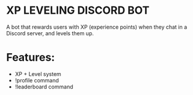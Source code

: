 # XP LEVELING DISCORD BOT

A bot that rewards users with XP (experience points) when they chat in a Discord server, and levels them up.

# Features:

- XP + Level system
- !profile command
- !leaderboard command
